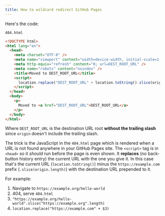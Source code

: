 ```yaml
---
title: How to wildcard redirect GitHub Pages
---
```


Here's the code:

<div><code>404.html</code></div>

```html
<!DOCTYPE html>
<html lang="en">
  <head>
    <meta charset="UTF-8" />
    <meta name="viewport" content="width=device-width, initial-scale=1.0" />
    <meta http-equiv="refresh" content="0; url=DEST_ROOT_URL" />
    <meta name="robots" content="noindex" />
    <title>Moved to DEST_ROOT_URL</title>
    <script>
      location.replace("DEST_ROOT_URL" + location.toString().slice(origin.length));
    </script>
  </head>
  <body>
    <p>
      Moved to <a href="DEST_ROOT_URL">DEST_ROOT_URL</a>
    </p>
  </body>
</html>
```

Where `DEST_ROOT_URL` is the destination URL root **without the trailing slash** since `origin` doesn't include the trailing slash.

The trick is the JavaScript in the `404.html` page which is rendered when a URL is not found anywhere in your GitHub Pages site. The `<script>` tag is in `<head>` so it _should_ run before the page is even shown. It **replaces** (no back-button history entry) the current URL with the one you give it. In this case that's the current URL (`location.toString()`) minus the `https://example.com` prefix (`.slice(origin.length)`) with the destination URL prepended to it.

For example:

1. Navigate to `https://example.org/hello-world`
2. 404, serve `404.html`
3. `"https://example.org/hello-world".slice("https://example.org".length)`
4. `location.replace("https://example.com" + $3)`
